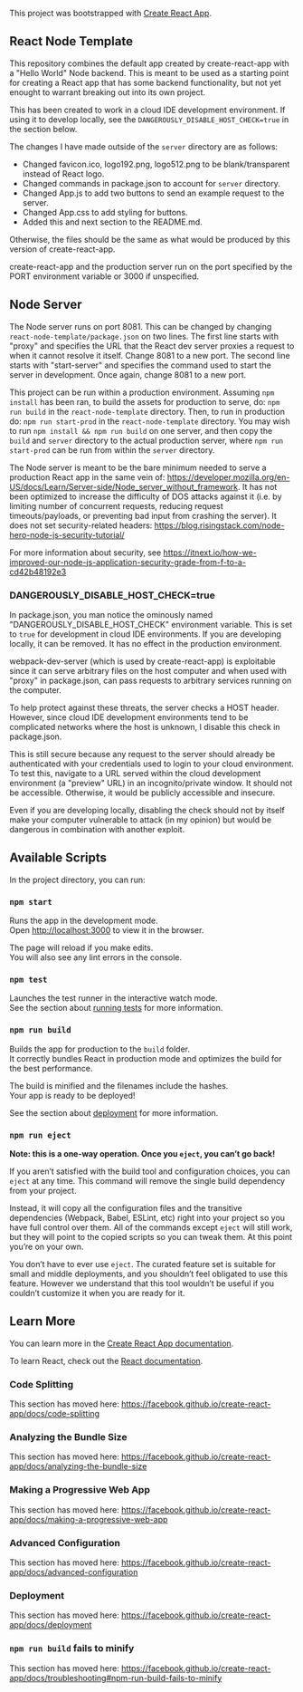This project was bootstrapped with [Create React App](https://github.com/facebook/create-react-app).

## React Node Template

This repository combines the default app created by create-react-app with a "Hello World" Node backend.
This is meant to be used as a starting point for creating a React app that has some backend functionality, but
not yet enought to warrant breaking out into its own project.

This has been created to work in a cloud IDE development environment. If using it to develop locally,
see the `DANGEROUSLY_DISABLE_HOST_CHECK=true` in the section below.

The changes I have made outside of the `server` directory are as follows:
- Changed favicon.ico, logo192.png, logo512.png to be blank/transparent instead of React logo.
- Changed commands in package.json to account for `server` directory.
- Changed App.js to add two buttons to send an example request to the server.
- Changed App.css to add styling for buttons.
- Added this and next section to the README.md.

Otherwise, the files should be the same as what would be produced by this version of create-react-app.

create-react-app and the production server run on the port specified by the PORT environment variable or 3000 if unspecified.

## Node Server

The Node server runs on port 8081. This can be changed by changing `react-node-template/package.json` on two lines.
The first line starts with "proxy" and specifies the URL that the React dev server proxies a request to when it cannot
resolve it itself. Change 8081 to a new port.
The second line starts with "start-server" and specifies the command used to start the server in development. Once
again, change 8081 to a new port.

This project can be run within a production environment. Assuming `npm install` has been ran,
to build the assets for production to serve, do: `npm run build` in the `react-node-template` directory.
Then, to run in production do: `npm run start-prod` in the `react-node-template` directory.
You may wish to run `npm install && npm run build` on one server, and then copy the `build` and `server` directory
to the actual production server, where `npm run start-prod` can be run from within the `server` directory.

The Node server is meant to be the bare minimum needed to serve a production React app in the same vein of:
https://developer.mozilla.org/en-US/docs/Learn/Server-side/Node_server_without_framework.
It has not been optimized to increase the difficulty of DOS attacks against it (i.e. by limiting number of concurrent
requests, reducing request timeouts/payloads, or preventing bad input from crashing the server).
It does not set security-related headers:
https://blog.risingstack.com/node-hero-node-js-security-tutorial/

For more information about security, see https://itnext.io/how-we-improved-our-node-js-application-security-grade-from-f-to-a-cd42b48192e3

### DANGEROUSLY_DISABLE_HOST_CHECK=true

In package.json, you man notice the ominously named "DANGEROUSLY_DISABLE_HOST_CHECK" environment variable.
This is set to `true` for development in cloud IDE environments. If you are developing locally, it can be removed.
It has no effect in the production environment.

webpack-dev-server (which is used by create-react-app) is exploitable since
it can serve arbitrary files on the host computer and when used with "proxy" in
package.json, can pass requests to arbitrary services running on the computer.

To help protect against these threats, the server checks a HOST header.
However, since cloud IDE development environments tend to be complicated networks where the host is unknown,
I disable this check in package.json.

This is still secure because any request to the server should already be authenticated with your credentials
used to login to your cloud environment. To test this, navigate to a URL served within the cloud development
environment (a "preview" URL) in an incognito/private window. It should not be accessible. Otherwise, it would be
publicly accessible and insecure.

Even if you are developing locally, disabling the check should not by itself make your computer vulnerable to attack
(in my opinion) but would be dangerous in combination with another exploit.

## Available Scripts

In the project directory, you can run:

### `npm start`

Runs the app in the development mode.<br>
Open [http://localhost:3000](http://localhost:3000) to view it in the browser.

The page will reload if you make edits.<br>
You will also see any lint errors in the console.

### `npm test`

Launches the test runner in the interactive watch mode.<br>
See the section about [running tests](https://facebook.github.io/create-react-app/docs/running-tests) for more information.

### `npm run build`

Builds the app for production to the `build` folder.<br>
It correctly bundles React in production mode and optimizes the build for the best performance.

The build is minified and the filenames include the hashes.<br>
Your app is ready to be deployed!

See the section about [deployment](https://facebook.github.io/create-react-app/docs/deployment) for more information.

### `npm run eject`

**Note: this is a one-way operation. Once you `eject`, you can’t go back!**

If you aren’t satisfied with the build tool and configuration choices, you can `eject` at any time. This command will remove the single build dependency from your project.

Instead, it will copy all the configuration files and the transitive dependencies (Webpack, Babel, ESLint, etc) right into your project so you have full control over them. All of the commands except `eject` will still work, but they will point to the copied scripts so you can tweak them. At this point you’re on your own.

You don’t have to ever use `eject`. The curated feature set is suitable for small and middle deployments, and you shouldn’t feel obligated to use this feature. However we understand that this tool wouldn’t be useful if you couldn’t customize it when you are ready for it.

## Learn More

You can learn more in the [Create React App documentation](https://facebook.github.io/create-react-app/docs/getting-started).

To learn React, check out the [React documentation](https://reactjs.org/).

### Code Splitting

This section has moved here: https://facebook.github.io/create-react-app/docs/code-splitting

### Analyzing the Bundle Size

This section has moved here: https://facebook.github.io/create-react-app/docs/analyzing-the-bundle-size

### Making a Progressive Web App

This section has moved here: https://facebook.github.io/create-react-app/docs/making-a-progressive-web-app

### Advanced Configuration

This section has moved here: https://facebook.github.io/create-react-app/docs/advanced-configuration

### Deployment

This section has moved here: https://facebook.github.io/create-react-app/docs/deployment

### `npm run build` fails to minify

This section has moved here: https://facebook.github.io/create-react-app/docs/troubleshooting#npm-run-build-fails-to-minify
